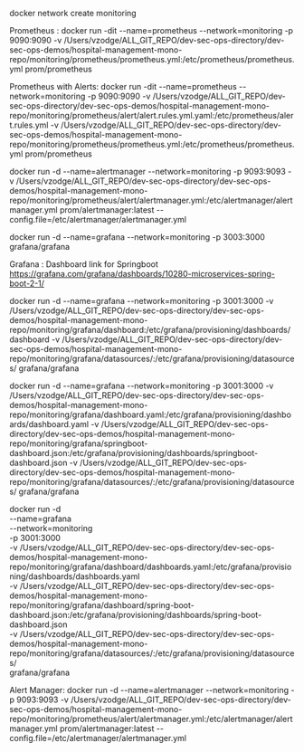 docker network create monitoring


Prometheus :
docker run -dit  --name=prometheus --network=monitoring -p 9090:9090 -v /Users/vzodge/ALL_GIT_REPO/dev-sec-ops-directory/dev-sec-ops-demos/hospital-management-mono-repo/monitoring/prometheus/prometheus.yml:/etc/prometheus/prometheus.yml  prom/prometheus

Prometheus with Alerts:
docker run -dit  --name=prometheus --network=monitoring -p 9090:9090 -v /Users/vzodge/ALL_GIT_REPO/dev-sec-ops-directory/dev-sec-ops-demos/hospital-management-mono-repo/monitoring/prometheus/alert/alert.rules.yml.yaml:/etc/prometheus/alert.rules.yml -v /Users/vzodge/ALL_GIT_REPO/dev-sec-ops-directory/dev-sec-ops-demos/hospital-management-mono-repo/monitoring/prometheus/prometheus.yml:/etc/prometheus/prometheus.yml  prom/prometheus

docker run -d --name=alertmanager --network=monitoring -p 9093:9093 -v /Users/vzodge/ALL_GIT_REPO/dev-sec-ops-directory/dev-sec-ops-demos/hospital-management-mono-repo/monitoring/prometheus/alert/alertmanager.yml:/etc/alertmanager/alertmanager.yml prom/alertmanager:latest --config.file=/etc/alertmanager/alertmanager.yml


docker run -d  --name=grafana  --network=monitoring  -p 3003:3000  grafana/grafana

Grafana : Dashboard link for Springboot
    https://grafana.com/grafana/dashboards/10280-microservices-spring-boot-2-1/



docker run -d --name=grafana --network=monitoring -p 3001:3000 -v /Users/vzodge/ALL_GIT_REPO/dev-sec-ops-directory/dev-sec-ops-demos/hospital-management-mono-repo/monitoring/grafana/dashboard:/etc/grafana/provisioning/dashboards/dashboard -v /Users/vzodge/ALL_GIT_REPO/dev-sec-ops-directory/dev-sec-ops-demos/hospital-management-mono-repo/monitoring/grafana/datasources/:/etc/grafana/provisioning/datasources/ grafana/grafana



docker run -d --name=grafana --network=monitoring -p 3001:3000 -v /Users/vzodge/ALL_GIT_REPO/dev-sec-ops-directory/dev-sec-ops-demos/hospital-management-mono-repo/monitoring/grafana/dashboard.yaml:/etc/grafana/provisioning/dashboards/dashboard.yaml -v /Users/vzodge/ALL_GIT_REPO/dev-sec-ops-directory/dev-sec-ops-demos/hospital-management-mono-repo/monitoring/grafana/springboot-dashboard.json:/etc/grafana/provisioning/dashboards/springboot-dashboard.json -v /Users/vzodge/ALL_GIT_REPO/dev-sec-ops-directory/dev-sec-ops-demos/hospital-management-mono-repo/monitoring/grafana/datasources/:/etc/grafana/provisioning/datasources/ grafana/grafana

docker run -d \
  --name=grafana \
  --network=monitoring \
  -p 3001:3000 \
  -v /Users/vzodge/ALL_GIT_REPO/dev-sec-ops-directory/dev-sec-ops-demos/hospital-management-mono-repo/monitoring/grafana/dashboard/dashboards.yaml:/etc/grafana/provisioning/dashboards/dashboards.yaml \
  -v /Users/vzodge/ALL_GIT_REPO/dev-sec-ops-directory/dev-sec-ops-demos/hospital-management-mono-repo/monitoring/grafana/dashboard/spring-boot-dashboard.json:/etc/grafana/provisioning/dashboards/spring-boot-dashboard.json \
  -v /Users/vzodge/ALL_GIT_REPO/dev-sec-ops-directory/dev-sec-ops-demos/hospital-management-mono-repo/monitoring/grafana/datasources/:/etc/grafana/provisioning/datasources/ \
  grafana/grafana




Alert Manager:
docker run -d --name=alertmanager --network=monitoring -p 9093:9093 -v /Users/vzodge/ALL_GIT_REPO/dev-sec-ops-directory/dev-sec-ops-demos/hospital-management-mono-repo/monitoring/prometheus/alert/alertmanager.yml:/etc/alertmanager/alertmanager.yml prom/alertmanager:latest --config.file=/etc/alertmanager/alertmanager.yml